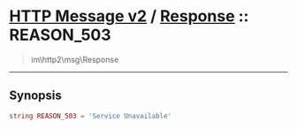 # [HTTP Message v2](http2.md) / [Response](http2-Response.md) :: REASON_503
 > im\http2\msg\Response
____

## Synopsis
```php
string REASON_503 = 'Service Unavailable'
```
